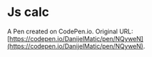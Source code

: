 # Js calc

A Pen created on CodePen.io. Original URL: [https://codepen.io/DanijelMatic/pen/NQyweN](https://codepen.io/DanijelMatic/pen/NQyweN).


